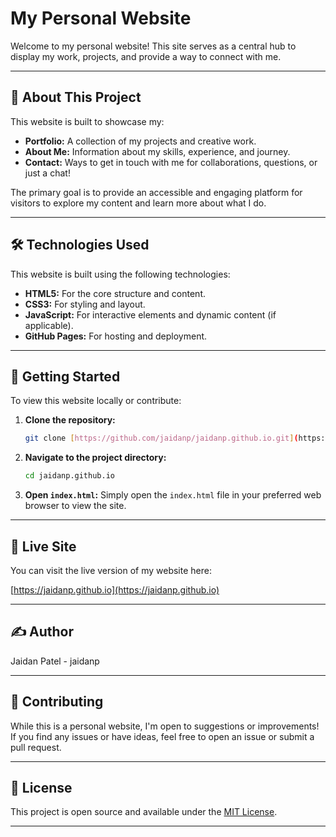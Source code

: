 # My Personal Website

Welcome to my personal website! This site serves as a central hub to display my work, projects, and provide a way to connect with me.

---

## 🚀 About This Project

This website is built to showcase my:
* **Portfolio:** A collection of my projects and creative work.
* **About Me:** Information about my skills, experience, and journey.
* **Contact:** Ways to get in touch with me for collaborations, questions, or just a chat!

The primary goal is to provide an accessible and engaging platform for visitors to explore my content and learn more about what I do.

---

## 🛠️ Technologies Used

This website is built using the following technologies:

* **HTML5:** For the core structure and content.
* **CSS3:** For styling and layout.
* **JavaScript:** For interactive elements and dynamic content (if applicable).
* **GitHub Pages:** For hosting and deployment.

---

## 🏁 Getting Started

To view this website locally or contribute:

1.  **Clone the repository:**
    ```bash
    git clone [https://github.com/jaidanp/jaidanp.github.io.git](https://github.com/jaidanp/jaidanp.github.io.git)
    ```
2.  **Navigate to the project directory:**
    ```bash
    cd jaidanp.github.io
    ```
3.  **Open `index.html`:**
    Simply open the `index.html` file in your preferred web browser to view the site.

---

## 🔗 Live Site

You can visit the live version of my website here:

[https://jaidanp.github.io](https://jaidanp.github.io)

---

## ✍️ Author

Jaidan Patel - jaidanp

---

## 🤝 Contributing

While this is a personal website, I'm open to suggestions or improvements! If you find any issues or have ideas, feel free to open an issue or submit a pull request.

---

## 📄 License

This project is open source and available under the [MIT License](https://opensource.org/licenses/MIT).

---

